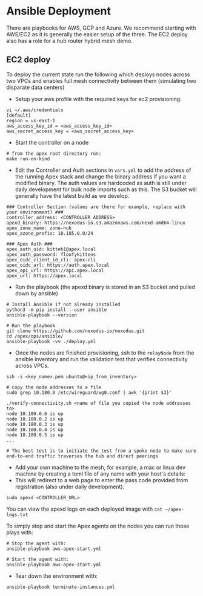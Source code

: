# Ansible Deployment

There are playbooks for AWS, GCP and Azure. We recommend starting with AWS/EC2 as it is generally the easier setup of the three. The EC2 deploy also has a role for a hub router hybrid mesh demo.

## EC2 deploy

To deploy the current state run the following which deploys nodes across two VPCs and enables full mesh connectivity between them (simulating two disparate data centers)

- Setup your aws profile with the required keys for ec2 provisioning:

```shell
vi ~/.aws/credentials
[default]
region = us-east-1
aws_access_key_id = <aws_access_key_id>
aws_secret_access_key = <aws_secret_access_key>
```

- Start the controller on a node

```shell
# from the apex root directory run:
make run-on-kind
```

- Edit the Controller and Auth sections in `vars.yml` to add the address of the running Apex stack and change the binary address if you want a modified binary. The auth values are hardcoded as auth is still under daily development for bulk node imports such as this. The S3 bucket will generally have the latest build as we develop.

```text
### Controller Section (values are there for example, replace with your environment) ###
controller_address: <CONTROLLER_ADDRESS>
apexd_binary: https://nexodus-io.s3.amazonaws.com/nexd-amd64-linux
apex_zone_name: zone-hub
apex_azone_prefix: 10.185.0.0/24

### Apex Auth ###
apex_auth_uid: kitteh1@apex.local
apex_auth_password: floofykittens
apex_oidc_client_id_cli: apex-cli
apex_oidc_url: https://auth.apex.local
apex_api_url: https://api.apex.local
apex_url: https://apex.local
```

- Run the playbook (the apexd binary is stored in an S3 bucket and pulled down by ansible)

```shell
# Install Ansible if not already installed
python3 -m pip install --user ansible
ansible-playbook --version

# Run the playbook
git clone https://github.com/nexodus-io/nexodus.git
cd /apex/ops/ansible/
ansible-playbook -vv ./deploy.yml 
```

- Once the nodes are finished provisioning, ssh to the `relayNode` from the ansible inventory and run the validation test that verifies connectivity across VPCs.

```shell
ssh -i <key_name>.pem ubuntu@<ip_from_inventory>

# copy the node addresses to a file
sudo grep 10.180.0 /etc/wireguard/wg0.conf | awk '{print $3}'

./verify-connectivity.sh <name of file you copied the node addresses to>
node 10.180.0.6 is up
node 10.180.0.2 is up
node 10.180.0.3 is up
node 10.180.0.4 is up
node 10.180.0.5 is up
...

# The best test is to initiate the test from a spoke node to make sure end-to-end traffic traverses the hub and direct peerings
```

- Add your own machine to the mesh, for example, a mac or linux dev machine by creating a toml file of any name with your host's details:
- This will redirect to a web page to enter the pass code provided from registration (also under daily development).

```shell
sudo apexd <CONTROLLER_URL>
```

You can view the apexd logs on each deployed image with `cat ~/apex-logs.txt`

To simply stop and start the Apex agents on the nodes you can run those plays with:

```shell
# Stop the agent with:
ansible-playbook aws-apex-start.yml 

# Start the agent with:
ansible-playbook aws-apex-start.yml 
```

- Tear down the environment with:

```shell
ansible-playbook terminate-instances.yml
```

